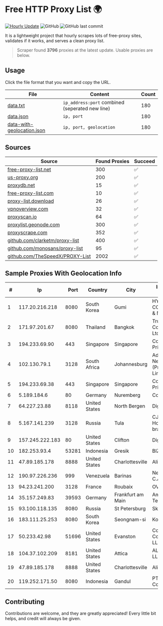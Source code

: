 
# Free HTTP Proxy List 🌍

[![Hourly Update](https://github.com/mertguvencli/http-proxy-list/actions/workflows/main.yml/badge.svg?branch=main)](https://github.com/mertguvencli/http-proxy-list/actions/workflows/main.yml)
![GitHub](https://img.shields.io/github/license/mertguvencli/http-proxy-list)
![GitHub last commit](https://img.shields.io/github/last-commit/mertguvencli/http-proxy-list)

It is a lightweight project that hourly scrapes lots of free-proxy sites, validates if it works, and serves a clean proxy list.


> Scraper found **3796** proxies at the latest update. Usable proxies are below.

## Usage

Click the file format that you want and copy the URL.


|File|Content|Count|
|----|-------|-----|
|[data.txt](https://raw.githubusercontent.com/mertguvencli/http-proxy-list/main/proxy-list/data.txt)|`ip_address:port` combined (seperated new line)|180|
|[data.json](https://raw.githubusercontent.com/mertguvencli/http-proxy-list/main/proxy-list/data.json)|`ip, port`|180|
|[data-with-geolocation.json](https://raw.githubusercontent.com/mertguvencli/http-proxy-list/main/proxy-list/data-with-geolocation.json)|`ip, port, geolocation`|180|

## Sources

|Source|Found Proxies|Succeed|
|------|-------------|-------|
|[free-proxy-list.net](https://free-proxy-list.net)|300|✅|
|[us-proxy.org](https://www.us-proxy.org)|200|✅|
|[proxydb.net](http://proxydb.net)|15|✅|
|[free-proxy-list.com](https://free-proxy-list.com/?page=&port=&type%5B%5D=http&type%5B%5D=https&up_time=0&search=Search)|10|✅|
|[proxy-list.download](https://www.proxy-list.download/HTTP)|26|✅|
|[vpnoverview.com](https://vpnoverview.com/privacy/anonymous-browsing/free-proxy-servers)|32|✅|
|[proxyscan.io](https://www.proxyscan.io)|64|✅|
|[proxylist.geonode.com](https://proxylist.geonode.com/api/proxy-list?limit=300&page=1&sort_by=lastChecked&sort_type=desc&protocols=http,https)|300|✅|
|[proxyscrape.com](https://api.proxyscrape.com/v2/?request=displayproxies&protocol=http&timeout=10000&country=all&ssl=all&anonymity=all)|352|✅|
|[github.com/clarketm/proxy-list](https://raw.githubusercontent.com/clarketm/proxy-list/master/proxy-list-raw.txt)|400|✅|
|[github.com/monosans/proxy-list](https://raw.githubusercontent.com/monosans/proxy-list/main/proxies/http.txt)|95|✅|
|[github.com/TheSpeedX/PROXY-List](https://raw.githubusercontent.com/TheSpeedX/PROXY-List/master/http.txt)|2002|✅|


## Sample Proxies With Geolocation Info

|#|Ip|Port|Country|City|Internet Service Provider|
|-|--|----|-------|----|-------------------------|
|1|117.20.216.218|8080|South Korea|Gumi|HYUNDAI COMMUNICATIONS & NETWORK|
|2|171.97.201.67|8080|Thailand|Bangkok|True Internet Corporation CO. Ltd.|
|3|194.233.69.90|443|Singapore|Singapore|Contabo Asia Private Limited|
|4|102.130.79.1|3128|South Africa|Johannesburg|Adnexus Celerity Networks (Proprietary) Limited|
|5|194.233.69.38|443|Singapore|Singapore|Contabo Asia Private Limited|
|6|5.189.184.6|80|Germany|Nuremberg|Contabo GmbH|
|7|64.227.23.88|8118|United States|North Bergen|DigitalOcean, LLC|
|8|5.167.141.239|3128|Russia|Tula|CJSC "ER-Telecom Holding" Tula branch|
|9|157.245.222.183|80|United States|Clifton|DigitalOcean, LLC|
|10|182.253.93.4|53281|Indonesia|Gresik|BIZNET|
|11|47.89.185.178|8888|United States|Charlottesville|Alibaba.com LLC|
|12|190.97.226.236|999|Venezuela|Barinas|NetLink América C.A.|
|13|94.23.241.200|3128|France|Roubaix|OVH SAS|
|14|35.157.249.83|39593|Germany|Frankfurt am Main|Amazon Technologies Inc.|
|15|93.100.118.135|8080|Russia|St Petersburg|SkyNet LLC|
|16|183.111.25.253|8080|South Korea|Seongnam-si|Korea Telecom|
|17|50.233.42.98|51696|United States|Evanston|Comcast Cable Communications, LLC|
|18|104.37.102.209|8181|United States|Attica|ALTIUS Broadband, LLC|
|19|47.89.185.178|8888|United States|Charlottesville|Alibaba.com LLC|
|20|119.252.171.50|8080|Indonesia|Gandul|PT Indonesia Comnets Plus|



## Contributing

Contributions are welcome, and they are greatly appreciated! Every
little bit helps, and credit will always be given.

